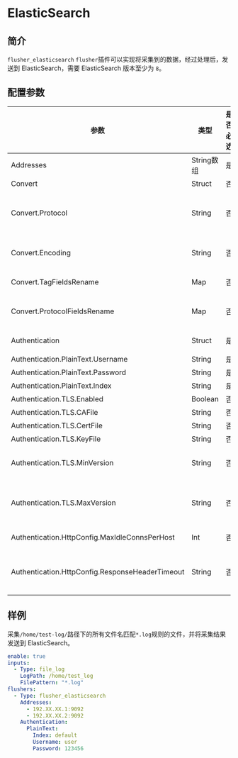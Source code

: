 # ElasticSearch

## 简介

`flusher_elasticsearch` `flusher`插件可以实现将采集到的数据，经过处理后，发送到 ElasticSearch，需要 ElasticSearch 版本至少为 `8`。

## 配置参数

| 参数                                              | 类型       | 是否必选 | 说明                                                                                 |
|-------------------------------------------------|----------|------|------------------------------------------------------------------------------------|
| Addresses                                       | String数组 | 是    | ElasticSearch 地址                                                                   |
| Convert                                         | Struct   | 否    | ilogtail数据转换协议配置                                                                   |
| Convert.Protocol                                | String   | 否    | ilogtail数据转换协议，kafka flusher 可选值：`custom_single`,`otlp_log_v1`。默认值：`custom_single` |
| Convert.Encoding                                | String   | 否    | ilogtail flusher数据转换编码，可选值：`json`、`none`、`protobuf`，默认值：`json`                     |
| Convert.TagFieldsRename                         | Map      | 否    | 对日志中tags中的json字段重命名                                                                |
| Convert.ProtocolFieldsRename                    | Map      | 否    | ilogtail日志协议字段重命名，可当前可重命名的字段：`contents`,`tags`和`time`                              |
| Authentication                                  | Struct   | 是    | ElasticSearch 连接访问认证配置                                                             |
| Authentication.PlainText.Username               | String   | 是    | ElasticSearch 用户名                                                                  |
| Authentication.PlainText.Password               | String   | 是    | ElasticSearch 密码                                                                   |
| Authentication.PlainText.Index                  | String   | 是    | 插入数据目标索引                                                                           |
| Authentication.TLS.Enabled                      | Boolean  | 否    | 是否启用 TLS 安全连接,                                                                     |
| Authentication.TLS.CAFile                       | String   | 否    | TLS CA 根证书文件路径                                                                     |
| Authentication.TLS.CertFile                     | String   | 否    | TLS 连接证书文件路径                                                                       |
| Authentication.TLS.KeyFile                      | String   | 否    | TLS 连接私钥文件路径                                                                       |
| Authentication.TLS.MinVersion                   | String   | 否    | TLS 支持协议最小版本，可选配置：`1.0, 1.1, 1.2, 1.3`,默认：`1.2`                                    |
| Authentication.TLS.MaxVersion                   | String   | 否    | TLS 支持协议最大版本,可选配置：`1.0, 1.1, 1.2, 1.3`,默认采用：`crypto/tls`支持的版本，当前`1.3`              |
| Authentication.HttpConfig.MaxIdleConnsPerHost   | Int      | 否    | 每个host的连接池最大空闲连接数                                                                  |
| Authentication.HttpConfig.ResponseHeaderTimeout | String   | 否    | 读取头部的时间限制，可选配置`Nanosecond`，`Microsecond`，`Millisecond`，`Second`，`Minute`，`Hour`    |
 

## 样例

采集`/home/test-log/`路径下的所有文件名匹配`*.log`规则的文件，并将采集结果发送到 ElasticSearch。

```yaml
enable: true
inputs:
  - Type: file_log
    LogPath: /home/test_log
    FilePattern: "*.log"
flushers:
  - Type: flusher_elasticsearch
    Addresses: 
      - 192.XX.XX.1:9092
      - 192.XX.XX.2:9092
    Authentication:
      PlainText:
        Index: default
        Username: user
        Password: 123456
```
